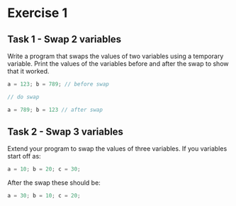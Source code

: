 # Exercise 1

## Task 1 - Swap 2 variables

Write a program that swaps the values of two variables using a temporary variable.
Print the values of the variables before and after the swap to show that it worked.

```java
a = 123; b = 789; // before swap

// do swap

a = 789; b = 123 // after swap
```


## Task 2 - Swap 3 variables

Extend your program to swap the values of three variables.
If you variables start off as:
```java
a = 10; b = 20; c = 30;
```
After the swap these should be:
```java
a = 30; b = 10; c = 20;
```